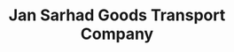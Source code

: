 ---
title: "Jan Sarhad Goods Transport Company"
url: /karachi/jan-sarhad-goods-transport-company/
shop: travel agency
---